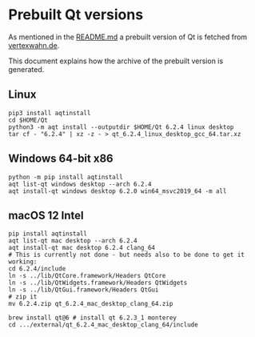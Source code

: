 # Prebuilt Qt versions

As mentioned in the [README.md](../README.md) a prebuilt version of Qt is fetched from [vertexwahn.de](https://vertexwahn.de/).

This document explains how the archive of the prebuilt version is generated.

## Linux

```shell
pip3 install aqtinstall
cd $HOME/Qt
python3 -m aqt install --outputdir $HOME/Qt 6.2.4 linux desktop
tar cf - "6.2.4" | xz -z - > qt_6.2.4_linux_desktop_gcc_64.tar.xz
```

## Windows 64-bit x86

```shell
python -m pip install aqtinstall
aqt list-qt windows desktop --arch 6.2.4
aqt install-qt windows desktop 6.2.0 win64_msvc2019_64 -m all
```

## macOS 12 Intel

```shell
pip install aqtinstall
aqt list-qt mac desktop --arch 6.2.4
aqt install-qt mac desktop 6.2.4 clang_64
# This is currently not done - but needs also to be done to get it working:
cd 6.2.4/include
ln -s ../lib/QtCore.framework/Headers QtCore
ln -s ../lib/QtWidgets.framework/Headers QtWidgets
ln -s ../lib/QtGui.framework/Headers QtGui
# zip it
mv 6.2.4.zip qt_6.2.4_mac_desktop_clang_64.zip

brew install qt@6 # install qt 6.2.3_1 monterey
cd .../external/qt_6.2.4_mac_desktop_clang_64/include
```
